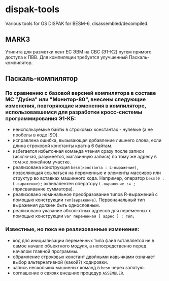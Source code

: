 # dispak-tools
Various tools for OS DISPAK for BESM-6, disassembled/decompiled.

## MARK3
Утилита для разметки лент ЕС ЭВМ на СВС (Э1-К2) путем прямого доступа к ПВВ.
Для компиляции требуется улучшенный Паскаль-компилятор.

## Паскаль-компилятор

### По сравнению с базовой версией компилятора в составе МС "Дубна" или "Монитор-80", внесены следующие изменения, повторяющие изменения в компиляторе, использовавшемся для разработки кросс-системы программирования Э1-КБ:

 - неиспользуемые байты в строковых константах - нулевые (а не пробелы в коде ISO).
 - исправлена ошибка, вызывающая добавление лишнего слова, если длина строковой константы кратна 6 байтам.
 - избегается избыточная команда чтения сразу после записи (исключая, разумеется, магазинную запись) по тому же адресу
   в том же линейном участке.
 - реализована конструкция `besm(константа : L-выражение)`, позволяющая ссылаться на переменные и элементы массивов или структур во вставках машинного кода. Например, оператор
   `besm(0 : L-выражение);` эквивалентен оператору `L-выражение := ;` (присваивание сумматора).
 - реализовано номинальное преобразование типов R-выражений с помощью конструкции `тип(выражение)`. Первоначальный тип выражения должен быть однословным.
 - реализовано указание абсолютных адресов для переменных с помощью конструкции `var переменная [ адрес ] : тип;` 

### Известные, но пока не реализованные изменения:

 - код для инициализации переменных типа файл вставляется не в самое начало объектного модуля, а непосредственно перед началом главной программы.
 - обрамление строковых констант двойными кавычками означает выбор альтернативной (какой?) кодировки.
 - запись нескольких машинных команд в `besm` через запятую.
 - соглашение о связях внешних процедур `ASSEMBLER`.
